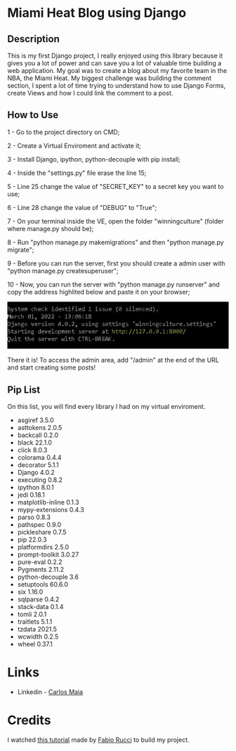 # Miami Heat Blog using Django

## Description

This is my first Django project, I really enjoyed using this library because it gives you a lot of power and can save you a lot of valuable time building a web application. My goal was to create a blog about my favorite team in the NBA, the Miami Heat. My biggest challenge was building the comment section, I spent a lot of time trying to understand how to use Django Forms, create Views and how I could link the comment to a post.

## How to Use

1 - Go to the project directory on CMD;

2 - Create a Virtual Enviroment and activate it;

3 - Install Django, ipython, python-decouple with pip install;

4 - Inside the "settings.py" file erase the line 15;

5 - Line 25 change the value of "SECRET_KEY" to a secret key you want to use;

6 - Line 28 change the value of "DEBUG" to "True";

7 - On your terminal inside the VE, open the folder "winningculture" (folder where manage.py should be);

8 - Run "python manage.py makemigrations" and then "python manage.py migrate";

9 - Before you can run the server, first you should create a admin user with "python manage.py createsuperuser";

10 - Now, you can run the server with "python manage.py runserver" and copy the address highlited below and paste it on your browser;

![](/tutorial01.jpg)

There it is! To access the admin area, add "/admin" at the end of the URL and start creating some posts!

## Pip List

On this list, you will find every library I had on my virtual enviroment.

- asgiref           3.5.0
- asttokens         2.0.5
- backcall          0.2.0
- black             22.1.0
- click             8.0.3
- colorama          0.4.4
- decorator         5.1.1
- Django            4.0.2
- executing         0.8.2
- ipython           8.0.1
- jedi              0.18.1
- matplotlib-inline 0.1.3
- mypy-extensions   0.4.3
- parso             0.8.3
- pathspec          0.9.0
- pickleshare       0.7.5
- pip               22.0.3
- platformdirs      2.5.0
- prompt-toolkit    3.0.27
- pure-eval         0.2.2
- Pygments          2.11.2
- python-decouple   3.6
- setuptools        60.6.0
- six               1.16.0
- sqlparse          0.4.2
- stack-data        0.1.4
- tomli             2.0.1
- traitlets         5.1.1
- tzdata            2021.5
- wcwidth           0.2.5
- wheel             0.37.1

# Links 

- Linkedin - [Carlos Maia](https://www.linkedin.com/in/carlosmaiaa/)

# Credits 

I watched [this tutorial](https://youtu.be/Dzuiy-JNi-E) made by [Fabio Rucci](https://github.com/fabioruicci) to build my project.
